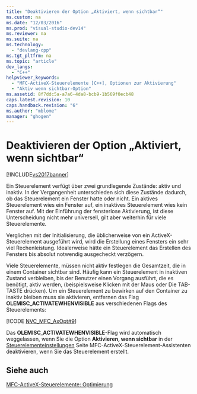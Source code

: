 ```yaml
---
title: "Deaktivieren der Option „Aktiviert, wenn sichtbar“"
ms.custom: na
ms.date: "12/03/2016"
ms.prod: "visual-studio-dev14"
ms.reviewer: na
ms.suite: na
ms.technology: 
  - "devlang-cpp"
ms.tgt_pltfrm: na
ms.topic: "article"
dev_langs: 
  - "C++"
helpviewer_keywords: 
  - "MFC-ActiveX-Steuerelemente [C++], Optionen zur Aktivierung"
  - "Aktiv wenn sichtbar-Option"
ms.assetid: 8f7ddc5a-a7a6-4da8-bcb9-1b569f0ecb48
caps.latest.revision: 10
caps.handback.revision: "6"
ms.author: "mblome"
manager: "ghogen"
---
```

# Deaktivieren der Option „Aktiviert, wenn sichtbar“
[!INCLUDE[vs2017banner](../assembler/inline/includes/vs2017banner.md)]

Ein Steuerelement verfügt über zwei grundlegende Zustände: aktiv und inaktiv.  In der Vergangenheit unterschieden sich diese Zustände dadurch, ob das Steuerelement ein Fenster hatte oder nicht.  Ein aktives Steuerelement wies ein Fenster auf, ein inaktives Steuerelement wies kein Fenster auf.  Mit der Einführung der fensterlose Aktivierung, ist diese Unterscheidung nicht mehr universell, gilt aber weiterhin für viele Steuerelemente.  
  
 Verglichen mit der Initialisierung, die üblicherweise von ein ActiveX\-Steuerelement ausgeführt wird, wird die Erstellung eines Fensters ein sehr viel Rechenleistung.  Idealerweise hätte ein Steuerelement das Erstellen des Fensters bis absolut notwendig ausgecheckt verzögern.  
  
 Viele Steuerelemente, müssen nicht aktiv festlegen die Gesamtzeit, die in einem Container sichtbar sind.  Häufig kann ein Steuerelement in inaktiven Zustand verbleiben, bis der Benutzer einen Vorgang ausführt, die es benötigt, aktiv werden, \(beispielsweise Klicken mit der Maus oder Die TAB\-TASTE drücken\).  Um ein Steuerelement zu bewirken auf den Container zu inaktiv bleiben muss sie aktivieren, entfernen das Flag **OLEMISC\_ACTIVATEWHENVISIBLE** aus verschiedenen Flags des Steuerelements:  
  
 [!CODE [NVC_MFC_AxOpt#9](../CodeSnippet/VS_Snippets_Cpp/NVC_MFC_AxOpt#9)]  
  
 Das **OLEMISC\_ACTIVATEWHENVISIBLE**\-Flag wird automatisch weggelassen, wenn Sie die Option **Aktivieren, wenn sichtbar** in der [Steuerelementeinstellungen](../mfc/reference/control-settings-mfc-activex-control-wizard.md) Seite MFC\-ActiveX\-Steuerelement\-Assistenten deaktivieren, wenn Sie das Steuerelement erstellt.  
  
## Siehe auch  
 [MFC\-ActiveX\-Steuerelemente: Optimierung](../mfc/mfc-activex-controls-optimization.md)